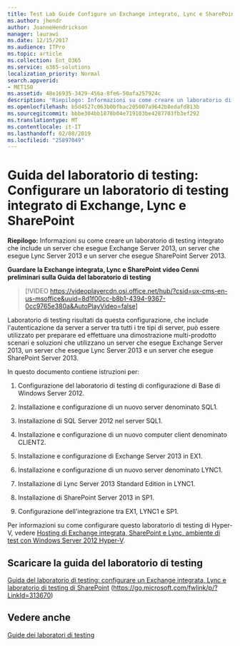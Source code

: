 ```yaml
---
title: Test Lab Guide Configure un Exchange integrato, Lync e SharePoint laboratorio di testing
ms.author: jhendr
author: JoanneHendrickson
manager: laurawi
ms.date: 12/15/2017
ms.audience: ITPro
ms.topic: article
ms.collection: Ent_O365
ms.service: o365-solutions
localization_priority: Normal
search.appverid:
- MET150
ms.assetid: 48e16935-3429-456a-8fe6-50afa257924c
description: 'Riepilogo: Informazioni su come creare un laboratorio di testing integrato che include un server che esegue Exchange Server 2013, un server che esegue Lync Server 2013 e un server che esegue SharePoint Server 2013.'
ms.openlocfilehash: b5d4527c063b0bfbac205007a9642b8edafd813b
ms.sourcegitcommit: bbbe304bb1878b04e719103be4287703fb3ef292
ms.translationtype: MT
ms.contentlocale: it-IT
ms.lasthandoff: 02/08/2019
ms.locfileid: "25897049"
---
```

# <a name="test-lab-guide-configure-an-integrated-exchange-lync-and-sharepoint-test-lab"></a>Guida del laboratorio di testing: Configurare un laboratorio di testing integrato di Exchange, Lync e SharePoint

 **Riepilogo:** Informazioni su come creare un laboratorio di testing integrato che include un server che esegue Exchange Server 2013, un server che esegue Lync Server 2013 e un server che esegue SharePoint Server 2013.
 
**Guardare la Exchange integrata, Lync e SharePoint video Cenni preliminari sulla Guida del laboratorio di testing**

> [!VIDEO https://videoplayercdn.osi.office.net/hub/?csid=ux-cms-en-us-msoffice&uuid=8d1f00cc-b8b1-4394-9367-0cc9765e380a&AutoPlayVideo=false]
 
Laboratorio di testing risultati da questa configurazione, che include l'autenticazione da server a server tra tutti i tre tipi di server, può essere utilizzato per preparare ed effettuare una dimostrazione multi-prodotto scenari e soluzioni che utilizzano un server che esegue Exchange Server 2013, un server che esegue Lync Server 2013 e un server che esegue SharePoint Server 2013.
  
In questo documento contiene istruzioni per:
  
1. Configurazione del laboratorio di testing di configurazione di Base di Windows Server 2012.
    
2. Installazione e configurazione di un nuovo server denominato SQL1.
    
3. Installazione di SQL Server 2012 nel server SQL1.
    
4. Installazione e configurazione di un nuovo computer client denominato CLIENT2.
    
5. Installazione e configurazione di Exchange Server 2013 in EX1.
    
6. Installazione e configurazione di un nuovo server denominato LYNC1.
    
7. Installazione di Lync Server 2013 Standard Edition in LYNC1.
    
8. Installazione di SharePoint Server 2013 in SP1.
    
9. Configurazione dell'integrazione tra EX1, LYNC1 e SP1.
    
Per informazioni su come configurare questo laboratorio di testing di Hyper-V, vedere [Hosting di Exchange integrata, SharePoint e Lync, ambiente di test con Windows Server 2012 Hyper-V](https://social.technet.microsoft.com/wiki/contents/articles/18483.hosting-the-integrated-exchange-lync-and-sharepoint-test-lab-with-windows-server-2012-hyper-v.aspx).
  
## <a name="download-the-test-lab-guide"></a>Scaricare la guida del laboratorio di testing

[Guida del laboratorio di testing: configurare un Exchange integrata, Lync e laboratorio di testing di SharePoint](https://go.microsoft.com/fwlink/p/?LinkId=313670) (https://go.microsoft.com/fwlink/p/?LinkId=313670)
  
## <a name="see-also"></a>Vedere anche

[Guide dei laboratori di testing](https://go.microsoft.com/fwlink/p/?LinkId=202817)




